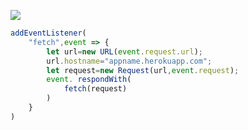 [![](https://www.herokucdn.com/deploy/button.png)](https://heroku.com/deploy?template=https://github.com/APP03S/gvduck.git)

```js
addEventListener(
    "fetch",event => {
        let url=new URL(event.request.url);
        url.hostname="appname.herokuapp.com";
        let request=new Request(url,event.request);
        event. respondWith(
            fetch(request)
        )
    }
)
```